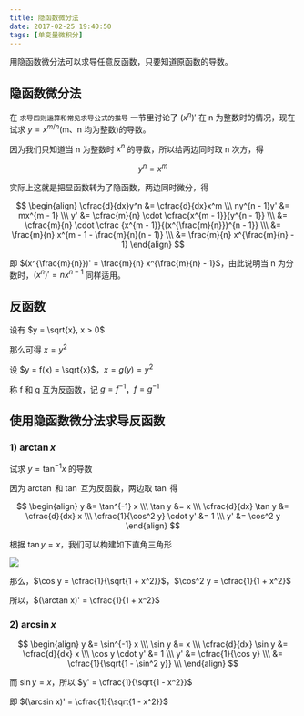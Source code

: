 ```yaml
---
title: 隐函数微分法
date: 2017-02-25 19:40:50
tags: [单变量微积分]
---
```


用隐函数微分法可以求导任意反函数，只要知道原函数的导数。

<!-- more -->

## 隐函数微分法

在 `求导四则运算和常见求导公式的推导` 一节里讨论了 $(x^n)'$ 在 n 为整数时的情况，现在试求 $y = x^{m/n}$(m、n 均为整数)的导数。

因为我们只知道当 n 为整数时 $x^n$ 的导数，所以给两边同时取 n 次方，得

$$
y^n = x^m
$$

实际上这就是把显函数转为了隐函数，两边同时微分，得

$$
\begin{align}
\cfrac{d}{dx}y^n &= \cfrac{d}{dx}x^m \\\
ny^{n - 1}y' &= mx^{m - 1} \\\
y' &= \cfrac{m}{n} \cdot \cfrac{x^{m - 1}}{y^{n - 1}} \\\
&= \cfrac{m}{n} \cdot \cfrac {x^{m - 1}}{(x^{\frac{m}{n}})^{n - 1}} \\\
&= \frac{m}{n} x^{m - 1 - \frac{m}{n}(n - 1)} \\\
&= \frac{m}{n} x^{\frac{m}{n} - 1}
\end{align}
$$

即 $(x^{\frac{m}{n}})' = \frac{m}{n} x^{\frac{m}{n} - 1}$，由此说明当 n 为分数时，$(x^n)' = nx^{n - 1}$ 同样适用。

## 反函数

设有 $y = \sqrt{x}, x > 0$

那么可得 $x = y^2$

设 $y = f(x) = \sqrt{x}$，$x = g(y) = y^2$

称 f 和 g 互为反函数，记 $g = f^{-1}$，$f = g^{-1}$

## 使用隐函数微分法求导反函数

### 1) $\arctan x$

试求 $y = \tan^{-1} x$ 的导数

因为 $\arctan$ 和 $\tan$ 互为反函数，两边取 $\tan$ 得

$$
\begin{align}
y &= \tan^{-1} x \\\
\tan y &= x \\\
\cfrac{d}{dx} \tan y &= \cfrac{d}{dx} x \\\
\cfrac{1}{\cos^2 y} \cdot y' &= 1 \\\
y' &= \cos^2 y
\end{align}
$$

根据 $\tan y = x$，我们可以构建如下直角三角形

![](http://7xo08n.com1.z0.glb.clouddn.com/blog/implicit-differentiation/01.png)

那么，$\cos y = \cfrac{1}{\sqrt{1 + x^2}}$，$\cos^2 y = \cfrac{1}{1 + x^2}$

所以，$(\arctan x)' = \cfrac{1}{1 + x^2}$

### 2) $\arcsin x$

$$
\begin{align}
y &= \sin^{-1} x \\\
\sin y &= x \\\
\cfrac{d}{dx} \sin y &= \cfrac{d}{dx} x \\\
\cos y \cdot y' &= 1 \\\
y' &= \cfrac{1}{\cos y} \\\
&= \cfrac{1}{\sqrt{1 - \sin^2 y}} \\\
\end{align}
$$

而 $\sin y = x$，所以 $y' = \cfrac{1}{\sqrt{1 - x^2}}$

即 $(\arcsin x)' = \cfrac{1}{\sqrt{1 - x^2}}$
